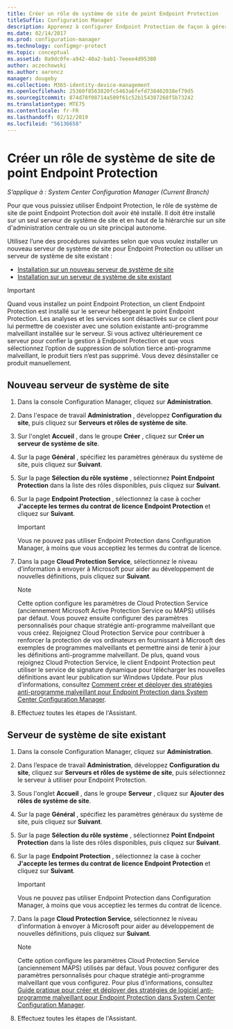 ```yaml
---
title: Créer un rôle de système de site de point Endpoint Protection
titleSuffix: Configuration Manager
description: Apprenez à configurer Endpoint Protection de façon à gérer la sécurité et les programmes malveillants sur les ordinateurs clients Configuration Manager.
ms.date: 02/14/2017
ms.prod: configuration-manager
ms.technology: configmgr-protect
ms.topic: conceptual
ms.assetid: 0a9dc0fe-a942-40a2-bab1-7eeee4d95380
author: aczechowski
ms.author: aaroncz
manager: dougeby
ms.collection: M365-identity-device-management
ms.openlocfilehash: 25360f8563820fc5463a6fefd738402038ef79d5
ms.sourcegitcommit: 874d78f08714a509f61c52b154387268f5b73242
ms.translationtype: MTE75
ms.contentlocale: fr-FR
ms.lasthandoff: 02/12/2019
ms.locfileid: "56136658"
---
```

# <a name="create-an-endpoint-protection-point-site-system-role"></a>Créer un rôle de système de site de point Endpoint Protection

*S’applique à : System Center Configuration Manager (Current Branch)*

 Pour que vous puissiez utiliser Endpoint Protection, le rôle de système de site de point Endpoint Protection doit avoir été installé. Il doit être installé sur un seul serveur de système de site et en haut de la hiérarchie sur un site d'administration centrale ou un site principal autonome.

 Utilisez l’une des procédures suivantes selon que vous voulez installer un nouveau serveur de système de site pour Endpoint Protection ou utiliser un serveur de système de site existant :
 - [Installation sur un nouveau serveur de système de site](#new-site-system-server)
 - [Installation sur un serveur de système de site existant](#existing-site-system-server)

> [!IMPORTANT]
>  Quand vous installez un point Endpoint Protection, un client Endpoint Protection est installé sur le serveur hébergeant le point Endpoint Protection. Les analyses et les services sont désactivés sur ce client pour lui permettre de coexister avec une solution existante anti-programme malveillant installée sur le serveur. Si vous activez ultérieurement ce serveur pour confier la gestion à Endpoint Protection et que vous sélectionnez l’option de suppression de solution tierce anti-programme malveillant, le produit tiers n’est pas supprimé. Vous devez désinstaller ce produit manuellement.

## <a name="new-site-system-server"></a>Nouveau serveur de système de site

1.  Dans la console Configuration Manager, cliquez sur **Administration**.

2.  Dans l'espace de travail **Administration** , développez **Configuration du site**, puis cliquez sur **Serveurs et rôles de système de site**.

3.  Sur l'onglet **Accueil** , dans le groupe **Créer** , cliquez sur **Créer un serveur de système de site**.

4.  Sur la page **Général** , spécifiez les paramètres généraux du système de site, puis cliquez sur **Suivant**.

5.  Sur la page **Sélection du rôle système** , sélectionnez **Point Endpoint Protection** dans la liste des rôles disponibles, puis cliquez sur **Suivant**.

6.  Sur la page **Endpoint Protection** , sélectionnez la case à cocher **J'accepte les termes du contrat de licence Endpoint Protection** et cliquez sur **Suivant**.

    > [!IMPORTANT]
    >  Vous ne pouvez pas utiliser Endpoint Protection dans Configuration Manager, à moins que vous acceptiez les termes du contrat de licence.

7.  Dans la page **Cloud Protection Service**, sélectionnez le niveau d’information à envoyer à Microsoft pour aider au développement de nouvelles définitions, puis cliquez sur **Suivant**.

    > [!NOTE]
    >  Cette option configure les paramètres de Cloud Protection Service (anciennement Microsoft Active Protection Service ou MAPS) utilisés par défaut. Vous pouvez ensuite configurer des paramètres personnalisés pour chaque stratégie anti-programme malveillant que vous créez. Rejoignez Cloud Protection Service pour contribuer à renforcer la protection de vos ordinateurs en fournissant à Microsoft des exemples de programmes malveillants et permettre ainsi de tenir à jour les définitions anti-programme malveillant. De plus, quand vous rejoignez Cloud Protection Service, le client Endpoint Protection peut utiliser le service de signature dynamique pour télécharger les nouvelles définitions avant leur publication sur Windows Update. Pour plus d’informations, consultez [Comment créer et déployer des stratégies anti-programme malveillant pour Endpoint Protection dans System Center Configuration Manager](endpoint-antimalware-policies.md).

8.  Effectuez toutes les étapes de l'Assistant.


## <a name="existing-site-system-server"></a>Serveur de système de site existant

1.  Dans la console Configuration Manager, cliquez sur **Administration**.

2.  Dans l’espace de travail **Administration**, développez **Configuration du site**, cliquez sur **Serveurs et rôles de système de site**, puis sélectionnez le serveur à utiliser pour Endpoint Protection.

3.  Sous l'onglet **Accueil** , dans le groupe **Serveur** , cliquez sur **Ajouter des rôles de système de site**.

4.  Sur la page **Général** , spécifiez les paramètres généraux du système de site, puis cliquez sur **Suivant**.

5.  Sur la page **Sélection du rôle système** , sélectionnez **Point Endpoint Protection** dans la liste des rôles disponibles, puis cliquez sur **Suivant**.

6.  Sur la page **Endpoint Protection** , sélectionnez la case à cocher **J'accepte les termes du contrat de licence Endpoint Protection** et cliquez sur **Suivant**.

    > [!IMPORTANT]
    >  Vous ne pouvez pas utiliser Endpoint Protection dans Configuration Manager, à moins que vous acceptiez les termes du contrat de licence.

7.  Dans la page **Cloud Protection Service**, sélectionnez le niveau d’information à envoyer à Microsoft pour aider au développement de nouvelles définitions, puis cliquez sur **Suivant**.

    > [!NOTE]
    >  Cette option configure les paramètres Cloud Protection Service (anciennement MAPS) utilisés par défaut. Vous pouvez configurer des paramètres personnalisés pour chaque stratégie anti-programme malveillant que vous configurez. Pour plus d’informations, consultez [Guide pratique pour créer et déployer des stratégies de logiciel anti-programme malveillant pour Endpoint Protection dans System Center Configuration Manager](endpoint-antimalware-policies.md).

8.  Effectuez toutes les étapes de l'Assistant.

